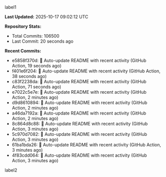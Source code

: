 
label1 
<!-- ACTIVITY_START -->
**Last Updated:** 2025-10-17 09:02:12 UTC

**Repository Stats:**
- Total Commits: 106500
- Last Commit: 20 seconds ago

**Recent Commits:**
- e5858f370d: 🤖 Auto-update README with recent activity (GitHub Action, 19 seconds ago)
- f401e6f204: 🤖 Auto-update README with recent activity (GitHub Action, 38 seconds ago)
- c83f2238da: 🤖 Auto-update README with recent activity (GitHub Action, 71 seconds ago)
- e7022c5e7e: 🤖 Auto-update README with recent activity (GitHub Action, 2 minutes ago)
- d9d8610894: 🤖 Auto-update README with recent activity (GitHub Action, 2 minutes ago)
- a46da7192a: 🤖 Auto-update README with recent activity (GitHub Action, 2 minutes ago)
- 8c864d8c88: 🤖 Auto-update README with recent activity (GitHub Action, 3 minutes ago)
- 5c970d7082: 🤖 Auto-update README with recent activity (GitHub Action, 3 minutes ago)
- 61ba1bda26: 🤖 Auto-update README with recent activity (GitHub Action, 3 minutes ago)
- 4f83cdd064: 🤖 Auto-update README with recent activity (GitHub Action, 3 minutes ago)
<!-- ACTIVITY_END -->

label2
